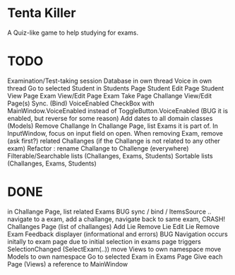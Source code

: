 ﻿# Tenta Killer
A Quiz-like game to help studying for exams.

# TODO
Examination/Test-taking session
Database in own thread
Voice in own thread
Go to selected Student in Students Page
Student Edit Page
Student View Page
Exam View/Edit Page
Exam Take Page
Challange View/Edit Page(s)
Sync. (Bind) VoiceEnabled CheckBox with MainWindow.VoiceEnabled instead of ToggleButton.VoiceEnabled (BUG it is enabled, but reverse for some reason)
Add dates to all domain classes (Models)
Remove Challange
In Challange Page, list Exams it is part of.
In InputWindow, focus on input field on open.
When removing Exam, remove (ask first?) related Challanges (if the Challange is not related to any other exam)
Refactor : rename Challange to Challenge (everywhere)
Filterable/Searchable lists (Challanges, Exams, Students)
Sortable lists (Challanges, Exams, Students)

# DONE
in Challange Page, list related Exams
BUG sync / bind / ItemsSource ..
  navigate to a exam, add a challange, navigate back to same exam, CRASH!
Challanges Page (list of challanges)
Add Lie
Remove Lie
Edit Lie
Remove Exam
Feedback displayer (informational and errors)
BUG Navigation occurs initally to exam page due to initial selection in exams page triggers SelectionChanged (SelectExam(..))
move Views to own namespace
move Models to own namespace
Go to selected Exam in Exams Page
Give each Page (Views) a reference to MainWindow